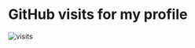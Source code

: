 # GitHub visits for my profile
<img src="https://snrmtths.uber.space/history/chart/" alt="visits" />
